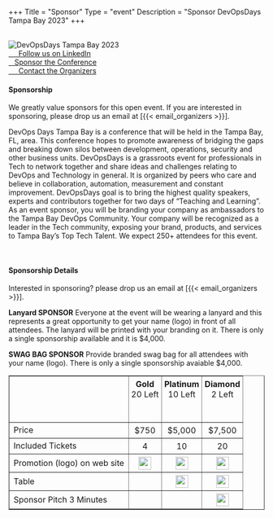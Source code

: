 +++
Title = "Sponsor"
Type = "event"
Description = "Sponsor DevOpsDays Tampa Bay 2023"
+++

<br>
<div class="row">
  <div class="col-md-4">
    <img alt="DevOpsDays Tampa Bay 2023" src="/events/2023-tampa/logo.png" class="img-fluid">
    <div class="d-flex flex-row">
      <div class="col-md-12">
        <div class="p-2">
          <a class="btn btn-secondary btn-block" href="https://www.linkedin.com/company/40652911"> <i class="fa fa-linkedin fa-lg"></i>&nbsp;&nbsp;
            &nbsp; Follow us on LinkedIn</a>
        </div>
        <div class="p-2">
          <a class="btn btn-secondary btn-block" href="/events/2023-tampa/sponsor"> <i class="fa fa-money fa-lg"></i>&nbsp;&nbsp;&nbsp;Sponsor the Conference</a>
        </div>
        <div class="p-2">
          <a class="btn btn-secondary btn-block" href="/events/2023-tampa/contact"> <i class="fa fa-envelope-o fa-lg"></i>&nbsp;&nbsp;
            &nbsp; Contact the Organizers</a>
        </div>
      </div>
    </div>
  </div>


  <div class="col-md-7">
    <div class="alert alert-info" role="alert">
      <h4 class="alert-heading">Sponsorship</h4>
      <p>We greatly value sponsors for this open event. If you are interested in sponsoring, please drop us an email at [{{< email_organizers >}}].</p>
    </div>
    <p>DevOps Days Tampa Bay is a conference that will be held in the Tampa Bay, FL, area. This conference hopes to promote awareness of bridging the gaps and breaking down silos between development, operations, security and other business units. DevOpsDays is a grassroots event for professionals in Tech to network together and share ideas and challenges relating to DevOps and Technology in general. It is organized by peers who care and believe in collaboration, automation, measurement and constant improvement. DevOpsDays goal is to bring the highest quality speakers, experts and contributors together for two days of “Teaching and Learning”. As an event sponsor, you will be branding your company as ambassadors to the Tampa Bay DevOps Community. Your company will be recognized as a leader in the Tech community, exposing your brand, products, and services to Tampa Bay’s Top Tech Talent. We expect 250+ attendees for this event.</p>
  </div>
</div>
<br>
<div class="alert alert-info" role="alert">
      <h4 class="alert-heading">Sponsorship Details</h4>
      <p>Interested in sponsoring? please drop us an email at [{{< email_organizers >}}].</p>
</div>

<b>Lanyard SPONSOR</b>
Everyone at the event will be wearing a lanyard and this represents a great opportunity to get your name (logo) in front of all attendees.
The lanyard will be printed with your branding on it. There is only a single sponsorship available and it is $4,000.

<b>SWAG BAG SPONSOR</b>
Provide branded swag bag for all attendees with your name (logo). There is only a single sponsorship avaiable $4,000.

<table border="1">
  <tbody>
    <tr>
      <td></td>
      </td>
      <td style="padding: 5px" align="center" valign="top"><b>Gold</b><br>20 Left<br><br><br>
</td>
      <td style="padding: 5px" align="center" valign="top"><b>Platinum</b><br>10 Left<br><br><br>
</td>
      <td style="padding: 5px" align="center" valign="top"><b>Diamond</b><br>2 Left<br><br><br>
</td>
    </tr>
    <tr>
      <td>Price</td>
      <td style="padding: 5px" align="center">$750</td>
      <td style="padding: 5px" align="center">$5,000</td>
      <td style="padding: 5px" align="center">$7,500</td> 
    </tr>
    <tr>
      <td>Included Tickets</td>
      <td style="padding: 5px" align="center">4</td>
      <td style="padding: 5px" align="center">10</td>
      <td style="padding: 5px" align="center">20</td>
    </tr>
    <tr>
      <td>Promotion (logo) on web site</td>
      <td style="padding: 5px" align="center"><img width="25" src="/img/checkmark.png"></td>
      <td style="padding: 5px" align="center"><img width="25" src="/img/checkmark.png"></td>
      <td style="padding: 5px" align="center"><img width="25" src="/img/checkmark.png"></td>
    </tr>
    <td>Table</td>
      <td style="padding: 5px" align="center"></td>
      <td style="padding: 5px" align="center"><img width="25" src="/img/checkmark.png"></td>
      <td style="padding: 5px" align="center"><img width="25" src="/img/checkmark.png"></td>
    </tr>
    <tr>
      <td>Sponsor Pitch 3 Minutes</td>
      <td style="padding: 5px"> </td>
      <td style="padding: 5px"> </td>
      <td style="padding: 5px" align="center"><img width="25" src="/img/checkmark.png"></td>
    </tr>
  </tbody>
</table>

<br/><br/>

